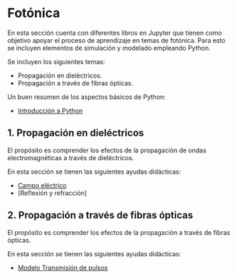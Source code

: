 # Fotónica

En esta sección cuenta con diferentes libros en Jupyter que tienen como objetivo apoyar el proceso de aprendizaje en temas de fotónica. Para esto se incluyen elementos de simulación y modelado empleando Python.

Se incluyen los siguientes temas:
- Propagación en dieléctricos.
- Propagación a través de fibras ópticas.

Un buen resumen de los aspectos básicos de Python: <br>
- [Introducción a Python](https://nbviewer.jupyter.org/github/FerneyOAmaya/DataLiteracy/blob/master/0_Python.ipynb)

## 1. Propagación en dieléctricos

El propósito es comprender los efectos de la propagación de ondas electromagnéticas a través de dieléctricos.

En esta sección se tienen las siguientes ayudas didácticas:
- [Campo eléctrico](https://nbviewer.jupyter.org/github/FerneyOAmaya/TransmissionLines/blob/master/CampoElectrico.ipynb)
- [Reflexión y refracción]

## 2. Propagación a través de fibras ópticas

El propósito es comprender los efectos de la propagación a través de fibras ópticas.

En esta sección se tienen las siguientes ayudas didácticas:
- [Modelo Transmisión de pulsos](https://nbviewer.jupyter.org/github/FerneyOAmaya/Photonics/blob/master/ModeloPulsos.ipynb)